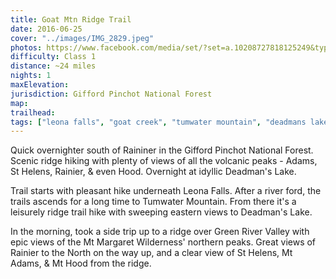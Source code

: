 ```yaml
---
title: Goat Mtn Ridge Trail
date: 2016-06-25
cover: "../images/IMG_2829.jpeg"
photos: https://www.facebook.com/media/set/?set=a.10208727818125249&type=1&l=0b0d3661cc
difficulty: Class 1
distance: ~24 miles
nights: 1
maxElevation:
jurisdiction: Gifford Pinchot National Forest
map:
trailhead:
tags: ["leona falls", "goat creek", "tumwater mountain", "deadmans lake", "mt margaret", "mt st helens", "green river", "cascades", "washington", "2016", "20-30 miles", "hike"]
---
```


Quick overnighter south of Raininer in the Gifford Pinchot National Forest.  Scenic ridge
hiking with plenty of views of all the volcanic peaks - Adams, St Helens,
Rainier, & even Hood.  Overnight at idyllic Deadman's Lake.

Trail starts with pleasant hike underneath Leona Falls.  After a river ford,
the trails ascends for a long time to Tumwater Mountain.  From there it's
a leisurely ridge trail hike with sweeping eastern views to Deadman's Lake.

In the morning, took a side trip up to a ridge over Green River Valley with
epic views of the Mt Margaret Wilderness' northern peaks.  Great views of
Rainier to the North on the way up, and a clear view of St Helens, Mt Adams, & Mt Hood from the ridge.



